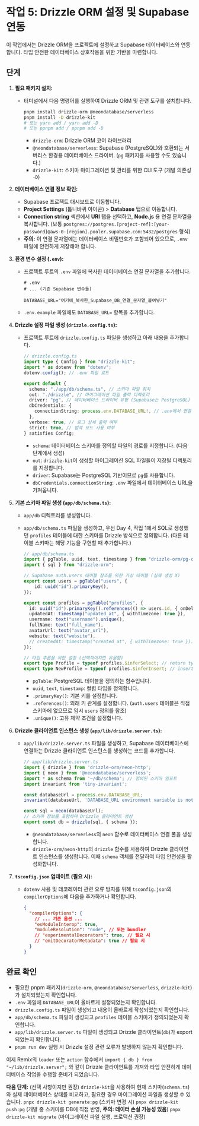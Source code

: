 # 작업 5: Drizzle ORM 설정 및 Supabase 연동

이 작업에서는 Drizzle ORM을 프로젝트에 설정하고 Supabase 데이터베이스와 연동합니다. 타입 안전한 데이터베이스 상호작용을 위한 기반을 마련합니다.

## 단계

1.  **필요 패키지 설치:**
    *   터미널에서 다음 명령어를 실행하여 Drizzle ORM 및 관련 도구를 설치합니다.

        ```bash
        pnpm install drizzle-orm @neondatabase/serverless
        pnpm install -D drizzle-kit
        # 또는 yarn add / yarn add -D
        # 또는 ppnpm add / ppnpm add -D
        ```
        *   `drizzle-orm`: Drizzle ORM 코어 라이브러리
        *   `@neondatabase/serverless`: Supabase (PostgreSQL)와 호환되는 서버리스 환경용 데이터베이스 드라이버. (`pg` 패키지를 사용할 수도 있습니다.)
        *   `drizzle-kit`: 스키마 마이그레이션 및 관리를 위한 CLI 도구 (개발 의존성 `-D`)

2.  **데이터베이스 연결 정보 확인:**
    *   Supabase 프로젝트 대시보드로 이동합니다.
    *   **Project Settings** (톱니바퀴 아이콘) > **Database** 탭으로 이동합니다.
    *   **Connection string** 섹션에서 **URI** 탭을 선택하고, **Node.js** 용 연결 문자열을 복사합니다. (보통 `postgres://postgres.[project-ref]:[your-password]@aws-0-[region].pooler.supabase.com:5432/postgres` 형식)
    *   **주의:** 이 연결 문자열에는 데이터베이스 비밀번호가 포함되어 있으므로, `.env` 파일에 안전하게 저장해야 합니다.

3.  **환경 변수 설정 (`.env`):**
    *   프로젝트 루트의 `.env` 파일에 복사한 데이터베이스 연결 문자열을 추가합니다.

        ```dotenv
        # .env
        # ... (기존 Supabase 변수들)
        
        DATABASE_URL="여기에_복사한_Supabase_DB_연결_문자열_붙여넣기"
        ```
    *   `.env.example` 파일에도 `DATABASE_URL=` 항목을 추가합니다.

4.  **Drizzle 설정 파일 생성 (`drizzle.config.ts`):**
    *   프로젝트 루트에 `drizzle.config.ts` 파일을 생성하고 아래 내용을 추가합니다.

        ```typescript
        // drizzle.config.ts
        import type { Config } from "drizzle-kit";
        import * as dotenv from "dotenv";
        dotenv.config(); // .env 파일 로드

        export default {
          schema: "./app/db/schema.ts", // 스키마 파일 위치
          out: "./drizzle", // 마이그레이션 파일 출력 디렉토리
          driver: "pg", // 데이터베이스 드라이버 유형 (Supabase는 PostgreSQL)
          dbCredentials: {
            connectionString: process.env.DATABASE_URL!, // .env에서 연결 문자열 가져오기
          },
          verbose: true, // 로그 상세 출력 여부
          strict: true, // 엄격 모드 사용 여부
        } satisfies Config;
        ```
        *   `schema`: 데이터베이스 스키마를 정의할 파일의 경로를 지정합니다. (다음 단계에서 생성)
        *   `out`: `drizzle-kit`이 생성할 마이그레이션 SQL 파일들이 저장될 디렉토리를 지정합니다.
        *   `driver`: Supabase는 PostgreSQL 기반이므로 `pg`를 사용합니다.
        *   `dbCredentials.connectionString`: `.env` 파일에서 데이터베이스 URL을 가져옵니다.

5.  **기본 스키마 파일 생성 (`app/db/schema.ts`):**
    *   `app/db` 디렉토리를 생성합니다.
    *   `app/db/schema.ts` 파일을 생성하고, 우선 Day 4, 작업 1에서 SQL로 생성했던 `profiles` 테이블에 대한 스키마를 Drizzle 방식으로 정의합니다. (다른 테이블 스키마는 해당 기능을 구현할 때 추가합니다.)

        ```typescript
        // app/db/schema.ts
        import { pgTable, uuid, text, timestamp } from "drizzle-orm/pg-core";
        import { sql } from "drizzle-orm";

        // Supabase auth.users 테이블 참조를 위한 가상 테이블 (실제 생성 X)
        export const users = pgTable("users", {
            id: uuid("id").primaryKey(), 
        });

        export const profiles = pgTable("profiles", {
          id: uuid("id").primaryKey().references(() => users.id, { onDelete: "cascade" }),
          updatedAt: timestamp("updated_at", { withTimezone: true }),
          username: text("username").unique(),
          fullName: text("full_name"),
          avatarUrl: text("avatar_url"),
          website: text("website"),
          // createdAt: timestamp("created_at", { withTimezone: true }).default(sql`CURRENT_TIMESTAMP`).notNull(), // 필요 시 추가
        });

        // 타입 추론을 위한 설정 (선택적이지만 유용함)
        export type Profile = typeof profiles.$inferSelect; // return type when queried
        export type NewProfile = typeof profiles.$inferInsert; // insert type
        ```
        *   `pgTable`: PostgreSQL 테이블을 정의하는 함수입니다.
        *   `uuid`, `text`, `timestamp`: 컬럼 타입을 정의합니다.
        *   `.primaryKey()`: 기본 키를 설정합니다.
        *   `.references()`: 외래 키 관계를 설정합니다. (`auth.users` 테이블은 직접 스키마에 없으므로 임시 `users` 정의를 참조)
        *   `.unique()`: 고유 제약 조건을 설정합니다.

6.  **Drizzle 클라이언트 인스턴스 생성 (`app/lib/drizzle.server.ts`):**
    *   `app/lib/drizzle.server.ts` 파일을 생성하고, Supabase 데이터베이스에 연결하는 Drizzle 클라이언트 인스턴스를 생성하는 코드를 추가합니다.

        ```typescript
        // app/lib/drizzle.server.ts
        import { drizzle } from 'drizzle-orm/neon-http';
        import { neon } from '@neondatabase/serverless';
        import * as schema from '~/db/schema'; // 정의된 스키마 임포트
        import invariant from 'tiny-invariant';

        const databaseUrl = process.env.DATABASE_URL;
        invariant(databaseUrl, 'DATABASE_URL environment variable is not set');

        const sql = neon(databaseUrl);
        // 스키마 정보를 포함하여 Drizzle 클라이언트 생성
        export const db = drizzle(sql, { schema });
        ```
        *   `@neondatabase/serverless`의 `neon` 함수로 데이터베이스 연결 풀을 생성합니다.
        *   `drizzle-orm/neon-http`의 `drizzle` 함수를 사용하여 Drizzle 클라이언트 인스턴스를 생성합니다. 이때 `schema` 객체를 전달하여 타입 안전성을 활성화합니다.

7.  **`tsconfig.json` 업데이트 (필요 시):**
    *   `dotenv` 사용 및 데코레이터 관련 오류 방지를 위해 `tsconfig.json`의 `compilerOptions`에 다음을 추가하거나 확인합니다.
        ```json
        {
          "compilerOptions": {
            // ... 기존 옵션 ...
            "esModuleInterop": true,
            "moduleResolution": "node", // 또는 bundler
            // "experimentalDecorators": true, // 필요 시
            // "emitDecoratorMetadata": true // 필요 시
          }
        }
        ```

## 완료 확인

*   필요한 pnpm 패키지(`drizzle-orm`, `@neondatabase/serverless`, `drizzle-kit`)가 설치되었는지 확인합니다.
*   `.env` 파일에 `DATABASE_URL`이 올바르게 설정되었는지 확인합니다.
*   `drizzle.config.ts` 파일이 생성되고 내용이 올바르게 작성되었는지 확인합니다.
*   `app/db/schema.ts` 파일이 생성되고 `profiles` 테이블 스키마가 정의되었는지 확인합니다.
*   `app/lib/drizzle.server.ts` 파일이 생성되고 Drizzle 클라이언트(`db`)가 export 되었는지 확인합니다.
*   `pnpm run dev` 실행 시 Drizzle 설정 관련 오류가 발생하지 않는지 확인합니다.

이제 Remix의 `loader` 또는 `action` 함수에서 `import { db } from "~/lib/drizzle.server";` 와 같이 Drizzle 클라이언트를 가져와 타입 안전하게 데이터베이스 작업을 수행할 준비가 되었습니다.

**다음 단계:** (선택 사항이지만 권장)
`drizzle-kit`을 사용하여 현재 스키마(`schema.ts`)와 실제 데이터베이스 상태를 비교하고, 필요한 경우 마이그레이션 파일을 생성할 수 있습니다.
`pnpx drizzle-kit generate:pg` (스키마 변경 시)
`pnpx drizzle-kit push:pg` (개발 중 스키마를 DB에 직접 반영, **주의: 데이터 손실 가능성 있음**)
`pnpx drizzle-kit migrate` (마이그레이션 파일 실행, 프로덕션 권장) 